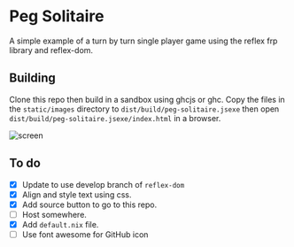 # Peg Solitaire
A simple example of a turn by turn single player game using
the reflex frp library and reflex-dom.

## Building
Clone this repo then build in a sandbox using ghcjs or ghc.
Copy the files in the `static/images` directory to
`dist/build/peg-solitaire.jsexe` then open
`dist/build/peg-solitaire.jsexe/index.html` in a browser.

![screen](http://i.imgur.com/wljKlvs.png)

## To do

- [X] Update to use develop branch of `reflex-dom`
- [X] Align and style text using css.
- [X] Add source button to go to this repo.
- [ ] Host somewhere.
- [X] Add `default.nix` file.
- [ ] Use font awesome for GitHub icon
